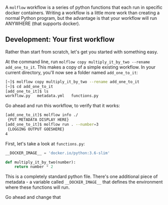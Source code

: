 A `molflow` workflow is a series of python functions that each run in specific docker containers. Writing a workflow is a little more work than creating a normal Python program, but the advantage is that your workflow will run ANYWHERE (that supports docker).

## Development: Your first workflow

Rather than start from scratch, let's get you started with something easy.

At the command line, run `molflow copy multiply_it_by_two --rename add_one_to_it`. This makes a copy of a simple existing workflow. In your current directory, you'll now see a folder named `add_one_to_it`:

```bash
[~]$ molflow copy multiply_it_by_two --rename add_one_to_it
[~]$ cd add_one_to_it
[add_one_to_it]$ ls
workflow.py   metadata.yml   functions.py
```

Go ahead and run this workflow, to verify that it works:
```bash
[add_one_to_it]$ molflow info ./
 {PUT METADATA DISPLAY HERE}
[add_one_to_it]$ molflow run . --number=3
 {LOGGING OUTPUT GOESHERE}
4
 ```


First, let's take a look at `functions.py`:
```python
__DOCKER_IMAGE__ = 'docker.io/python:3.6-slim'

def multiply_it_by_two(number):
    return number * 2
```

This is a completely standard python file. There's one additional piece of metadata - a variable called `__DOCKER_IMAGE__` that defines the environment where these functions will run.

Go ahead and change that 
